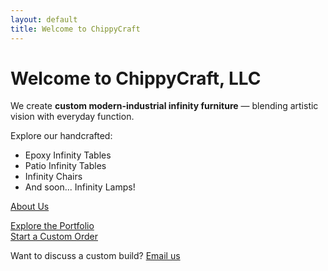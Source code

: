 ```yaml
---
layout: default
title: Welcome to ChippyCraft
---
```


# Welcome to ChippyCraft, LLC

We create **custom modern-industrial infinity furniture** — blending artistic vision with everyday function.

Explore our handcrafted:

- Epoxy Infinity Tables 
- Patio Infinity Tables
- Infinity Chairs  
- And soon... Infinity Lamps!


[About Us](about.html)

[Explore the Portfolio](portfolio.html)  
[Start a Custom Order](products.html)

Want to discuss a custom build? [Email us](mailto:mychippycraft@gmail.com)
